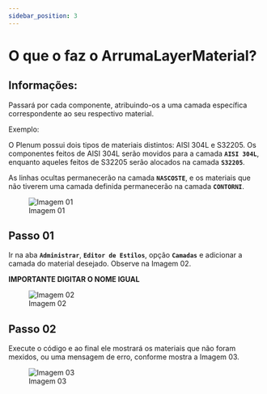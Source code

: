 ```yaml
---
sidebar_position: 3
---
```


# O que o faz o ArrumaLayerMaterial?

## Informações:

Passará por cada componente, atribuindo-os a uma camada específica correspondente ao seu respectivo material.

Exemplo:

O Plenum possui dois tipos de materiais distintos: AISI 304L e S32205. Os componentes feitos de AISI 304L serão movidos para a camada **``AISI 304L``**, enquanto aqueles feitos de S32205 serão alocados na camada **``S32205``**.

As linhas ocultas permanecerão na camada **``NASCOSTE``**, e os materiais que não tiverem uma camada definida permanecerão na camada **``CONTORNI``**.

<figure>
    <img src="/img/inventor/ilogic/o-que-faz-o-arruma-layer-material/inventor_ilogic_oquefazoarrumalayermaterial_img01.png" alt="Imagem 01" />
    <figcaption>Imagem 01</figcaption>
</figure>

## Passo 01
Ir na aba **``Administrar``**, **``Editor de Estilos``**, opção **``Camadas``** e adicionar a camada do material desejado. Observe na Imagem 02.

**IMPORTANTE DIGITAR O NOME IGUAL**

<figure>
    <img src="/img/inventor/ilogic/o-que-faz-o-arruma-layer-material/inventor_ilogic_oquefazoarrumalayermaterial_img02.png" alt="Imagem 02" />
    <figcaption>Imagem 02</figcaption>
</figure>

## Passo 02
Execute o código e ao final ele mostrará os materiais que não foram mexidos, ou uma mensagem de erro, conforme mostra a Imagem 03.

<figure>
    <img src="/img/inventor/ilogic/o-que-faz-o-arruma-layer-material/inventor_ilogic_oquefazoarrumalayermaterial_img03.png" alt="Imagem 03" />
    <figcaption>Imagem 03</figcaption>
</figure>
